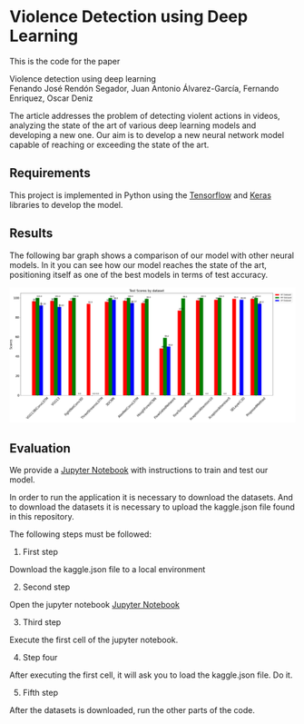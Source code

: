 # Violence Detection using Deep Learning

This is the code for the paper

Violence detection using deep learning<br/>
Fenando José Rendón Segador, Juan Antonio Álvarez-García, Fernando Enriquez, Oscar Deniz

The article addresses the problem of detecting violent actions in videos, analyzing the state of the art of various deep learning models and developing a new one. Our aim is to develop a new neural network model capable of reaching or exceeding the state of the art.

## Requirements

This project is implemented in Python using the [Tensorflow](https://www.tensorflow.org/) and [Keras](https://keras.io/) libraries to develop the model.

## Results

The following bar graph shows a comparison of our model with other neural models. In it you can see how our model reaches the state of the art, positioning itself as one of the best models in terms of test accuracy.

![Test Accuracy Dataset](figures/TestAccuracyDataset.png?raw=True "Test Accuracy Dataset")

## Evaluation

We provide a [Jupyter Notebook](ViolenceActionDetection.ipynb) with instructions to train and test our model.

In order to run the application it is necessary to download the datasets. And to download the datasets it is necessary to upload the kaggle.json file found in this repository.

The following steps must be followed:

1. First step

Download the kaggle.json file to a local environment

2. Second step

Open the jupyter notebook [Jupyter Notebook](ViolenceActionDetection.ipynb)

3. Third step

Execute the first cell of the jupyter notebook.

4. Step four

After executing the first cell, it will ask you to load the kaggle.json file. Do it.

5. Fifth step

After the datasets is downloaded, run the other parts of the code.
